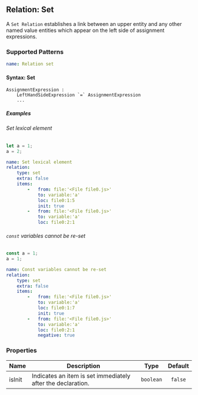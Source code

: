 ## Relation: Set

A `Set Relation` establishes a link between an upper entity and any other named value entities which appear on the left
side of assignment expressions.

### Supported Patterns

```yaml
name: Relation set
```

#### Syntax: Set

```text
AssignmentExpression :
    LeftHandSideExpression `=` AssignmentExpression
    ...
```

##### Examples

###### Set lexical element

```js
let a = 1;
a = 2;
```

```yaml
name: Set lexical element
relation:
    type: set
    extra: false
    items:
        -   from: file:'<File file0.js>'
            to: variable:'a'
            loc: file0:1:5
            init: true
        -   from: file:'<File file0.js>'
            to: variable:'a'
            loc: file0:2:1
```

###### `const` variables cannot be re-set

```js
const a = 1;
a = 1;
```

```yaml
name: Const variables cannot be re-set
relation:
    type: set
    extra: false
    items:
        -   from: file:'<File file0.js>'
            to: variable:'a'
            loc: file0:1:7
            init: true
        -   from: file:'<File file0.js>'
            to: variable:'a'
            loc: file0:2:1
            negative: true
```

### Properties

| Name   | Description                                                 |   Type    | Default |
|--------|-------------------------------------------------------------|:---------:|:-------:|
| isInit | Indicates an item is set immediately after the declaration. | `boolean` | `false` |

